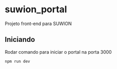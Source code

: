 # suwion_portal
Projeto front-end para SUWION

## Iniciando
Rodar comando para iniciar o portal na porta 3000
```
npm run dev
```
